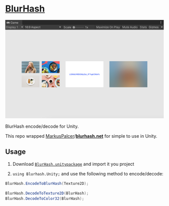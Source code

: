 # [BlurHash](http://blurha.sh)

![image-20210701230719591](README.assets/image-20210701230719591.png)

BlurHash encode/decode for Unity.

This repo wrapped [MarkusPalcer](https://github.com/MarkusPalcer)/**[blurhash.net](https://github.com/MarkusPalcer/blurhash.net)** for simple to use in Unity.



## Usage

1. Download [`BlurHash.unitypackage`](https://github.com/pofulu/unity-blurhash/releases/latest/download/BlurHash.unitypackage) and import it you project

2. `using Blurhash.Unity;` and use the following method to encode/decode:

```C#
BlurHash.EncodeToBlurHash(Texture2D);
```

```C#
BlurHash.DecodeToTexture2D(BlurHash);
BlurHash.DecodeToColor32(BlurHash);
```
